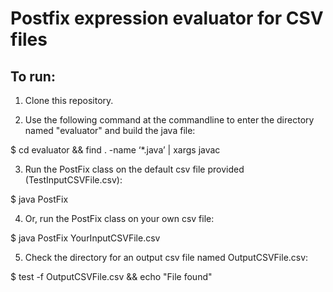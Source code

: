 # Postfix expression evaluator for CSV files

## To run:

1. Clone this repository.

2. Use the following command at the commandline to enter the directory named "evaluator" and build the java file:

\$ cd evaluator && find . -name ‘\*.java’ | xargs javac

3. Run the PostFix class on the default csv file provided (TestInputCSVFile.csv):

\$ java PostFix

4. Or, run the PostFix class on your own csv file:

\$ java PostFix YourInputCSVFile.csv

5. Check the directory for an output csv file named OutputCSVFile.csv:

\$ test -f OutputCSVFile.csv && echo "File found"
